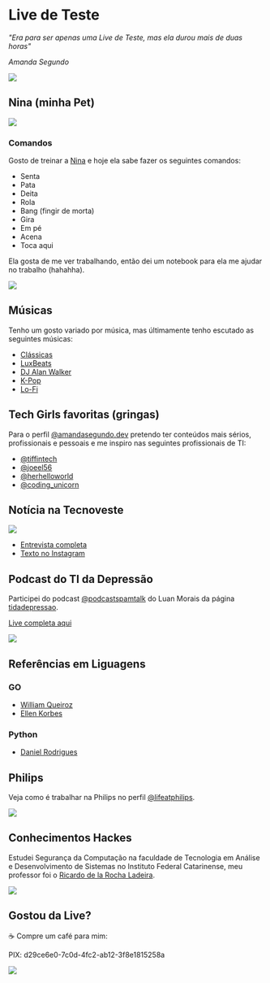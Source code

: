 # Live de Teste

*"Era para ser apenas uma Live de Teste, mas ela durou mais de duas horas"*

*Amanda Segundo*

<img src="./images/eu/amanda-anuncio-live.png"/>

## Nina (minha Pet)

<img src="./images/nina/nina.jpg"/>

### Comandos

Gosto de treinar a [Nina](https://www.instagram.com/minhasmeninas.pet) e hoje ela sabe fazer os seguintes comandos: 
- Senta
- Pata
- Deita
- Rola
- Bang (fingir de morta) 
- Gira
- Em pé 
- Acena
- Toca aqui

Ela gosta de me ver trabalhando, então dei um notebook para ela me ajudar no trabalho (hahahha).

<img src="./images/nina/nina-e-seu-notebook.jpg"/>

## Músicas

Tenho um gosto variado por música, mas últimamente tenho escutado as seguintes músicas:

- [Clássicas](https://music.youtube.com/playlist?list=PLQqx4coIe76_0lzHGljFUqr4EdNg4OTIM&si=nMWhMFv0RxGm493M)
- [LuxBeats](https://music.youtube.com/playlist?list=PLQqx4coIe76_vNODIjsN7FN7omJG_3pmw&si=r5uKwht5K562cz2r)
- [DJ Alan Walker](https://music.youtube.com/channel/UCaXJEi-wOOVe2eZZHzyz4mQ)
- [K-Pop](https://music.youtube.com/playlist?list=PLQqx4coIe768etyUTkb8G5-3ajAM9Ezqn&si=Wgdv23WCa74ORfVm)
- [Lo-Fi](https://music.youtube.com/playlist?list=PLQqx4coIe76-VsYoeHMO18btZSU2vB_YC&si=_9hrL1XwLQTV-dMR)

## Tech Girls favoritas (gringas)

Para o perfil [@amandasegundo.dev](https://www.instagram.com/amandasegundo.dev/) pretendo ter conteúdos mais sérios, profissionais e pessoais e me inspiro nas seguintes profissionais de TI:

- [@tiffintech](https://www.instagram.com/tiffintech)
- [@joeel56](https://www.instagram.com/joeel56)
- [@herhelloworld](https://www.instagram.com/herhelloworld)
- [@coding_unicorn](https://www.instagram.com/coding_unicorn)


## Notícia na Tecnoveste

<img src="./images/tecnoveste/amanda-noticia-tecnoveste.png"/>

- [Entrevista completa](https://www.tecnoveste.com.br/desvendando-o-codigo-do-sucesso-a-jornada-de-amanda-segundo-na-neon-e-como-ela-esta-transformando-o-mundo-da-programacao-e-inovacao-no-brasil-por-meio-do-projeto-trechos-de-codigo/)
- [Texto no Instagram](https://www.instagram.com/p/C14sECwOZbO/?utm_source=ig_web_copy_link)

## Podcast do TI da Depressão

Participei do podcast [@podcastspamtalk](https://www.instagram.com/podcastspamtalk/) do Luan Morais da página [tidadepressao](https://www.instagram.com/tidadepressao).

[Live completa aqui](https://www.instagram.com/p/CiRAS7oIeR7/?utm_source=ig_web_copy_link)

<img src="./images/tidadepressao/amanda-no-podcast-do-ti-da-depressao.png"/>

## Referências em Liguagens

### GO

- [William Queiroz](https://www.instagram.com/wnqueiroz.dev/)
- [Ellen Korbes](https://www.youtube.com/@AprendaGo)

### Python

- [Daniel Rodrigues](https://www.linkedin.com/in/morfiga/)

## Philips

Veja como é trabalhar na Philips no perfil [@lifeatphilips](https://www.instagram.com/lifeatphilips/).

<img src="./images/philips/amanda-na-philips.png"/>

## Conhecimentos Hackes

Estudei Segurança da Computação na faculdade de Tecnologia em Análise e Desenvolvimento de Sistemas no Instituto Federal Catarinense, meu professor foi o [Ricardo de la Rocha Ladeira](http://lattes.cnpq.br/6253824471671505).

<img src="./images/ifc/ricardo.delarocha.jpg"/>

## Gostou da Live?

☕️ Compre um café para mim:

PIX: d29ce6e0-7c0d-4fc2-ab12-3f8e1815258a

<img src="./images/eu/amanda-fim-live.png"/>
